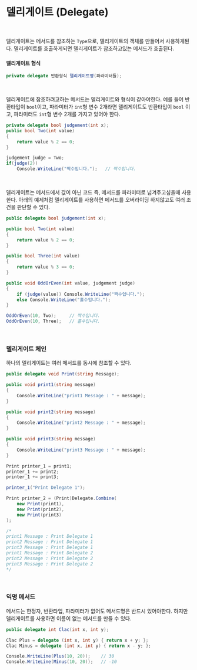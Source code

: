 # 델리게이트 (Delegate)

<br>

델리게이트는 메서드를 참조하는 `Type`으로, 델리게이트의 객체를 만들어서 사용하게된다.
델리게이트를 호출하게되면 델리게이트가 참조하고있는 메서드가 호출된다.

#### 델리게이트 형식
```cs
private delegate 반환형식 델리게이트명(파라미터들);
```

<br/>

델리게이트에 참조하려고하는 메서드는 델리게이트와 형식이 같아야한다.
예를 들어 반환타입이 `bool`이고, 파라미터가 `int`형 변수 2개라면
델리게이트도 반환타입이 `bool` 이고, 파라미터도 `int`형 변수 2개를 가지고 있어야 한다.

```cs
private delegate bool judgement(int x);
public bool Two(int value)
{ 
    return value % 2 == 0; 
} 
```
```cs
judgement judge = Two;
if(judge(2))
    Console.WriteLine("짝수입니다.");   // 짝수입니다.
```

<br/>

델리게이트는 메서드에서 값이 아닌 코드 즉, 메서드를 파라미터로 넘겨주고싶을때 사용한다.
아래의 예제처럼 델리게이트를 사용하면 메서드를 오버라이딩 하지않고도 여러 조건을 판단할 수 있다.

```cs
public delegate bool judgement(int x);

public bool Two(int value)
{
    return value % 2 == 0;
}

public bool Three(int value)
{
    return value % 3 == 0;
}

public void OddOrEven(int value, judgement judge)
{
    if (judge(value)) Console.WriteLine("짝수입니다.");
    else Console.WriteLine("홀수입니다.");
}
```
```cs
OddOrEven(10, Two);     // 짝수입니다.
OddOrEven(10, Three);   // 홀수입니다.
```

<br/>

### 델리게이트 체인
하나의 델리게이트는 여러 메서드를 동시에 참조할 수 있다.
```cs
public delegate void Print(string Message);

public void print1(string message)
{
    Console.WriteLine("print1 Message : " + message);
}

public void print2(string message)
{
    Console.WriteLine("print2 Message : " + message);
}

public void print3(string message)
{
    Console.WriteLine("print3 Message : " + message);
}
```
```cs
Print printer_1 = print1;
printer_1 += print2;
printer_1 += print3;

printer_1("Print Delegate 1");

Print printer_2 = (Print)Delegate.Combine(
    new Print(print1),
    new Print(print2),
    new Print(print3)
);

/*
print1 Message : Print Delegate 1
print2 Message : Print Delegate 1
print3 Message : Print Delegate 1
print1 Message : Print Delegate 2
print2 Message : Print Delegate 2
print3 Message : Print Delegate 2
*/
```

<br/>

### 익명 메서드
메서드는 한정자, 반환타입, 파라미터가 없어도 메서드명은 반드시 있어야한다.
하지만 델리게이트를 사용하면 이름이 없는 메서드를 만들 수 있다.
```cs
public delegate int Clac(int x, int y);

Clac Plus = delegate (int x, int y) { return x + y; };
Clac Minus = delegate (int x, int y) { return x - y; };
```
```cs
Console.WriteLine(Plus(10, 20));    // 30
Console.WriteLine(Minus(10, 20));   // -10
```